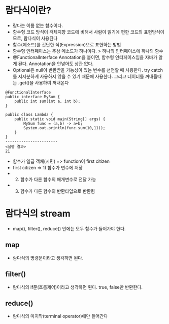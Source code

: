 # 람다식이란?
- 람다는 이름 없는 함수이다.
- 함수형 코드 방식이 객체지향 코드에 비해서 사람이 읽기에 편한 코드의 표현방식이므로, 람다식이 사용된다 
- 함수(메소드)를 간단한 식(Expression)으로 표현하는 방법
- 함수형 인터페이스는 추상 메소드가 하나이다. >  하나의 인터페이스에 하나의 함수
- @FunctionalInterface Annotation을 붙이면, 함수형 인터페이스임을 자바가 알게 된다. Annotation을 안넣어도 상관 없다.
- Optional은 null이 반환받을 가능성이 있는 변수를 선언할 때 사용한다. try catch를 지저분하게 사용하지 않을 수 있기 때문에 사용한다. 그리고 데이터를 꺼내올때는 .get()을 사용하여 꺼내온다
 
```
@FunctionalInterface
public interface MySum { 
    public int sum(int a, int b);
}

public class Lambda {
    public static void main(String[] args) {
        MySum func = (a,b) -> a+b;
        System.out.println(func.sum(10,11));
    }
}
-----------------------
<실행 결과>
21
```

- 함수가 일급 객체(시민) => function이 first citizen
- first citizen => 1) 함수가 변수에 저장
- 2) 함수가 다른 함수의 매개변수로 전달 가능
- 3) 함수가 다른 함수의 반환타입으로 반환됨


# 람다식의 stream
- map(), filter(), reduce() 안에는 모두 함수가 들어가야 한다.
## map
- 람다식의 명령문이라고 생각하면 된다.
## filter()
- 람다식의 if문(흐름제어)이라고 생각하면 된다. true, false만 반환한다.
## reduce()
- 람다식의 마지막(terminal operator)에만 들어간다

